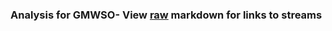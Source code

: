 ### Analysis for GMWSO- View [raw](https://raw.githubusercontent.com/microprediction/chess/main/analysis/gmwso/chess_rapid/locations.json) markdown for links to streams